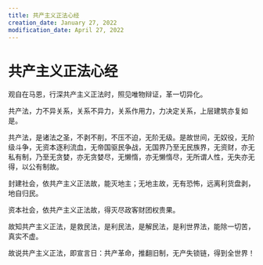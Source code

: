 ```yaml
---
title: 共产主义正法心经
creation_date: January 27, 2022
modification_date: April 27, 2022
---
```



# 共产主义正法心经

观自在马恩，行深共产主义正法时，照见唯物辩证，革一切异化。

共产法，力不异关系，关系不异力，关系作用力，力决定关系，上层建筑亦复如是。

共产法，是诸法之圣，不剥不削，不压不迫，无阶无级。是故世间，无奴役，无阶级斗争，无资本逐利流血，无帝国驱民争战，无国界乃至无民族界，无资财，亦无私有制，乃至无贪婪，亦无贪婪尽，无懒惰，亦无懒惰尽，无所谓人性，无失亦无得，以公有制故。

封建社会，依共产主义正法故，能灭地主；无地主故，无有恐怖，远离利货盘剥，地自归民。

资本社会，依共产主义正法故，得灭尽政客财团权贵果。

故知共产主义正法，是救民法，是利民法，是解民法，是利世界法，能除一切苦，真实不虚。

故说共产主义正法，即宣言日：共产革命，推翻旧制，无产失锁链，得到全世界！

